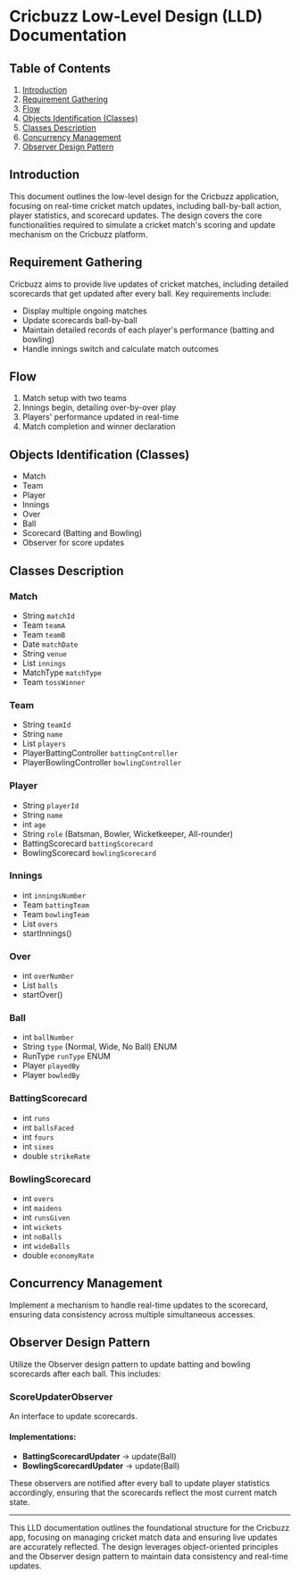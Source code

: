 # Cricbuzz Low-Level Design (LLD) Documentation

## Table of Contents

1. [Introduction](#introduction)
2. [Requirement Gathering](#requirement-gathering)
3. [Flow](#flow)
4. [Objects Identification (Classes)](#objects-identification-classes)
5. [Classes Description](#classes-description)
6. [Concurrency Management](#concurrency-management)
7. [Observer Design Pattern](#observer-design-pattern)

## Introduction

This document outlines the low-level design for the Cricbuzz application, focusing on real-time cricket match updates, including ball-by-ball action, player statistics, and scorecard updates. The design covers the core functionalities required to simulate a cricket match's scoring and update mechanism on the Cricbuzz platform.

## Requirement Gathering

Cricbuzz aims to provide live updates of cricket matches, including detailed scorecards that get updated after every ball. Key requirements include:

- Display multiple ongoing matches
- Update scorecards ball-by-ball
- Maintain detailed records of each player's performance (batting and bowling)
- Handle innings switch and calculate match outcomes

## Flow

1. Match setup with two teams
2. Innings begin, detailing over-by-over play
3. Players' performance updated in real-time
4. Match completion and winner declaration

## Objects Identification (Classes)

- Match
- Team
- Player
- Innings
- Over
- Ball
- Scorecard (Batting and Bowling)
- Observer for score updates

## Classes Description

### Match

- String `matchId`
- Team `teamA`
- Team `teamB`
- Date `matchDate`
- String `venue`
- List<Innings> `innings`
- MatchType `matchType`
- Team `tossWinner`

### Team

- String `teamId`
- String `name`
- List<Player> `players`
- PlayerBattingController `battingController`
- PlayerBowlingController `bowlingController`

### Player

- String `playerId`
- String `name`
- int `age`
- String `role` (Batsman, Bowler, Wicketkeeper, All-rounder)
- BattingScorecard `battingScorecard`
- BowlingScorecard `bowlingScorecard`

### Innings

- int `inningsNumber`
- Team `battingTeam`
- Team `bowlingTeam`
- List<Over> `overs`
- startInnings()

### Over

- int `overNumber`
- List<Ball> `balls`
- startOver()

### Ball

- int `ballNumber`
- String `type` (Normal, Wide, No Ball) ENUM
- RunType `runType` ENUM
- Player `playedBy`
- Player `bowledBy`

### BattingScorecard

- int `runs`
- int `ballsFaced`
- int `fours`
- int `sixes`
- double `strikeRate`

### BowlingScorecard

- int `overs`
- int `maidens`
- int `runsGiven`
- int `wickets`
- int `noBalls`
- int `wideBalls`
- double `economyRate`

## Concurrency Management

Implement a mechanism to handle real-time updates to the scorecard, ensuring data consistency across multiple simultaneous accesses.

## Observer Design Pattern

Utilize the Observer design pattern to update batting and bowling scorecards after each ball. This includes:

### ScoreUpdaterObserver

An interface to update scorecards.

#### Implementations:

- **BattingScorecardUpdater** -> update(Ball)
- **BowlingScorecardUpdater** -> update(Ball)

These observers are notified after every ball to update player statistics accordingly, ensuring that the scorecards reflect the most current match state.

---

This LLD documentation outlines the foundational structure for the Cricbuzz app, focusing on managing cricket match data and ensuring live updates are accurately reflected. The design leverages object-oriented principles and the Observer design pattern to maintain data consistency and real-time updates.
